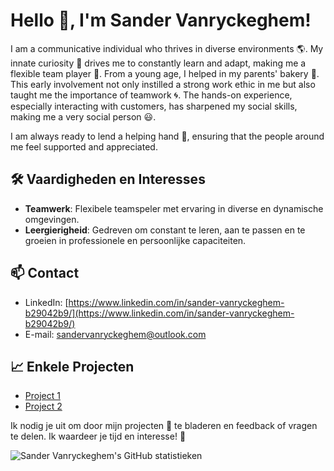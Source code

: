 # Hello 👋, I'm Sander Vanryckeghem!

I am a communicative individual who thrives in diverse environments 🌎. My innate curiosity 🤔 drives me to constantly learn and adapt, making me a flexible team player 🤝. From a young age, I helped in my parents' bakery 🥐. This early involvement not only instilled a strong work ethic in me but also taught me the importance of teamwork 🌀. The hands-on experience, especially interacting with customers, has sharpened my social skills, making me a very social person 😃.

I am always ready to lend a helping hand 🤲, ensuring that the people around me feel supported and appreciated.

## 🛠 Vaardigheden en Interesses
- **Teamwerk**: Flexibele teamspeler met ervaring in diverse en dynamische omgevingen.
- **Leergierigheid**: Gedreven om constant te leren, aan te passen en te groeien in professionele en persoonlijke capaciteiten.

## 📫 Contact
- LinkedIn: [https://www.linkedin.com/in/sander-vanryckeghem-b29042b9/](https://www.linkedin.com/in/sander-vanryckeghem-b29042b9/)
- E-mail: sandervanryckeghem@outlook.com

## 📈 Enkele Projecten
- [Project 1](https://github.com/SanderVanryckeghem/project1)
- [Project 2](https://github.com/SanderVanryckeghem/project2)

Ik nodig je uit om door mijn projecten 📂 te bladeren en feedback of vragen te delen. Ik waardeer je tijd en interesse! 💙

![Sander Vanryckeghem's GitHub statistieken](https://github-readme-stats.vercel.app/api?username=SanderVanryckeghem&show_icons=true&hide_title=true&count_private=true&hide=prs&theme=default_repocard)
